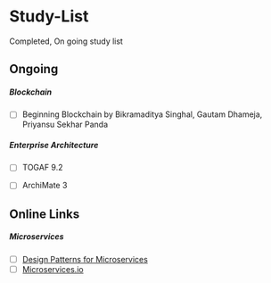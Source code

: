 # Study-List
Completed, On going study list


## Ongoing

   ##### Blockchain
   - [ ] Beginning Blockchain by Bikramaditya Singhal, Gautam Dhameja, Priyansu Sekhar Panda 
   
   ##### Enterprise Architecture
   - [ ] TOGAF 9.2
   - [ ] ArchiMate 3
       

      
   
## Online Links
   ##### Microservices
    
 - [ ] <a href="https://dzone.com/articles/design-patterns-for-microservices">Design Patterns for Microservices</a>   
 - [ ] <a href="https://microservices.io/patterns/microservices.html">Microservices.io</a>
